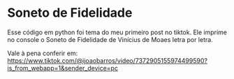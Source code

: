# Soneto de Fidelidade
 Esse código em python foi tema do meu primeiro post no tiktok. Ele imprime no console o Soneto de Fidelidade de Vinícius de Moaes letra por letra.

 Vale à pena conferir em:
 https://www.tiktok.com/@ijoaobarros/video/7372905155974499590?is_from_webapp=1&sender_device=pc
